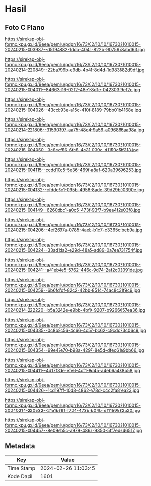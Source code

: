 # Hasil

## Foto C Plano

https://sirekap-obj-formc.kpu.go.id/9eea/pemilu/pdpr/16/73/02/10/10/1673021010015-20240215-003937--d5194882-1dcb-404a-822b-9075978abd63.jpg

https://sirekap-obj-formc.kpu.go.id/9eea/pemilu/pdpr/16/73/02/10/10/1673021010015-20240214-220849--22ba799b-e9db-4b41-8d4d-1d983882d9df.jpg

https://sirekap-obj-formc.kpu.go.id/9eea/pemilu/pdpr/16/73/02/10/10/1673021010015-20240215-004011--84663d16-02f2-48e1-8d1e-042303f9ef2c.jpg

https://sirekap-obj-formc.kpu.go.id/9eea/pemilu/pdpr/16/73/02/10/10/1673021010015-20240215-004026--43ccb93e-a15c-410f-8189-79bb01b4168e.jpg

https://sirekap-obj-formc.kpu.go.id/9eea/pemilu/pdpr/16/73/02/10/10/1673021010015-20240214-221806--31590397-aa75-48e4-9a56-a096866aa98a.jpg

https://sirekap-obj-formc.kpu.go.id/9eea/pemilu/pdpr/16/73/02/10/10/1673021010015-20240215-004059--3e8edf56-6fe5-4c31-939e-d1159c5ff313.jpg

https://sirekap-obj-formc.kpu.go.id/9eea/pemilu/pdpr/16/73/02/10/10/1673021010015-20240215-004115--ccdd10c5-5e36-469f-a8af-620a39696253.jpg

https://sirekap-obj-formc.kpu.go.id/9eea/pemilu/pdpr/16/73/02/10/10/1673021010015-20240215-004132--cfddc6c1-095b-4956-8ade-39d29b00390e.jpg

https://sirekap-obj-formc.kpu.go.id/9eea/pemilu/pdpr/16/73/02/10/10/1673021010015-20240215-004149--6260dbc1-a0c5-473f-93f7-b9ea4f2e03f8.jpg

https://sirekap-obj-formc.kpu.go.id/9eea/pemilu/pdpr/16/73/02/10/10/1673021010015-20240215-004206--4ef2697a-0785-4aeb-b1c7-c3365cfbeb9a.jpg

https://sirekap-obj-formc.kpu.go.id/9eea/pemilu/pdpr/16/73/02/10/10/1673021010015-20240215-004224--33ad1da2-e29d-48a5-ad89-0a7ea731754f.jpg

https://sirekap-obj-formc.kpu.go.id/9eea/pemilu/pdpr/16/73/02/10/10/1673021010015-20240215-004241--a41eb4e5-5762-446d-9d74-2af2c02091de.jpg

https://sirekap-obj-formc.kpu.go.id/9eea/pemilu/pdpr/16/73/02/10/10/1673021010015-20240215-004259--6b6fdfdf-82c2-42bb-8514-74ac8c31f9c9.jpg

https://sirekap-obj-formc.kpu.go.id/9eea/pemilu/pdpr/16/73/02/10/10/1673021010015-20240214-222220--b5a3242e-e9bb-4bf0-9207-b9266057ea36.jpg

https://sirekap-obj-formc.kpu.go.id/9eea/pemilu/pdpr/16/73/02/10/10/1673021010015-20240215-004335--0c8b8c56-4c66-4c57-bc62-c9cdc23c06c9.jpg

https://sirekap-obj-formc.kpu.go.id/9eea/pemilu/pdpr/16/73/02/10/10/1673021010015-20240215-004354--99e47e70-b98a-4297-8e5d-dfec61e9bb66.jpg

https://sirekap-obj-formc.kpu.go.id/9eea/pemilu/pdpr/16/73/02/10/10/1673021010015-20240215-004411--4d17f3de-efe6-4cf1-8d45-a4eb6a488b58.jpg

https://sirekap-obj-formc.kpu.go.id/9eea/pemilu/pdpr/16/73/02/10/10/1673021010015-20240215-004426--1cd197ff-10d8-4862-a78d-c4c2fa81ea23.jpg

https://sirekap-obj-formc.kpu.go.id/9eea/pemilu/pdpr/16/73/02/10/10/1673021010015-20240214-220532--21e1b691-f724-473b-b04b-df1159582a20.jpg

https://sirekap-obj-formc.kpu.go.id/9eea/pemilu/pdpr/16/73/02/10/10/1673021010015-20240215-004457--8e09eb5c-a979-486a-9350-5ff7ede46517.jpg


## Metadata

| Key        | Value               |
| ---------- | ------------------- |
| Time Stamp | 2024-02-26 11:03:45 |
| Kode Dapil | 1601                |



